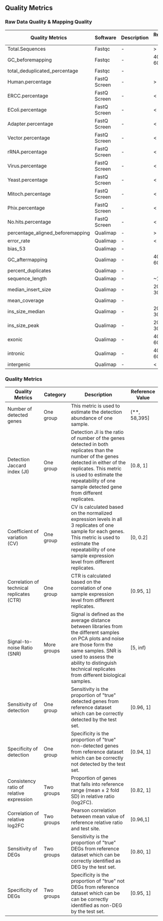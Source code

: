 ## Quality Metrics

### Raw Data Quality & Mapping Quality

| Quality Metrics                  | Software     | Description | Reference Value |
| -------------------------------- | ------------ | ----------- | --------------- |
| Total.Sequences                  | Fastqc       | -           | > 10 M          |
| GC_beforemapping                 | Fastqc       | -           | 40% - 60%       |
| total_deduplicated_percentage    | Fastqc       | -           |                 |
| Human.percentage                 | FastQ Screen | -           | > 90 %          |
| ERCC.percentage                  | FastQ Screen | -           | < 5%            |
| EColi.percentage                 | FastQ Screen | -           | < 5%            |
| Adapter.percentage               | FastQ Screen | -           | < 5%            |
| Vector.percentage                | FastQ Screen | -           | < 5%            |
| rRNA.percentage                  | FastQ Screen | -           | < 10%           |
| Virus.percentage                 | FastQ Screen | -           | < 5%            |
| Yeast.percentage                 | FastQ Screen | -           | < 5%            |
| Mitoch.percentage                | FastQ Screen | -           | < 5%            |
| Phix.percentage                  | FastQ Screen | -           | < 5%            |
| No.hits.percentage               | FastQ Screen | -           | < 5%            |
| percentage_aligned_beforemapping | Qualimap     | -           | > 90%           |
| error_rate                       | Qualimap     | -           | < 5%            |
| bias_53                          | Qualimap     | -           |                 |
| GC_aftermapping                  | Qualimap     | -           | 40% - 60%       |
| percent_duplicates               | Qualimap     | -           |                 |
| sequence_length                  | Qualimap     | -           | ~150            |
| median_insert_size               | Qualimap     | -           | 200 - 300       |
| mean_coverage                    | Qualimap     | -           |                 |
| ins_size_median                  | Qualimap     | -           | 200 - 300       |
| ins_size_peak                    | Qualimap     | -           | 200 - 300       |
| exonic                           | Qualimap     | -           | 40% - 60%       |
| intronic                         | Qualimap     | -           | 40% - 60%       |
| intergenic                       | Qualimap     | -           | < 10%           |


### Quality Metrics

| Quality Metrics                           | Category    | Description                                                                                                                                                                                                                                                 | Reference Value |
| ----------------------------------------- | ----------- | ----------------------------------------------------------------------------------------------------------------------------------------------------------------------------------------------------------------------------------------------------------- | --------------- |
| Number of detected genes                  | One group   | This metric is used to estimate the  detection abundance of one sample.                                                                                                                                                                                     | (**, 58,395]    |
| Detection Jaccard index (JI)              | One group   | Detection JI is the ratio of number of the  genes detected in both replicates than the number of the genes detected in  either of the replicates. This metric is used to estimate the  repeatability of one sample detected gene from different replicates. | [0.8, 1]        |
| Coefficient of variation (CV)             | One group   | CV is calculated based on the  normalized expression levels in all 3 replicates of one sample for each  genes. This metric is used to estimate the repeatability of one sample  expression level from different replicates.                                 | [0, 0.2]        |
| Correlation of technical replicates (CTR) | One group   | CTR is calculated based on the correlation  of one sample expression level from different replicates.                                                                                                                                                       | [0.95, 1]       |
| Signal-to-noise Ratio (SNR)               | More groups | Signal is defined as the average distance  between libraries from the different samples on PCA plots and noise are those  form the same samples. SNR is used to assess the ability to distinguish  technical replicates from different biological samples.  | [5, inf)        |
| Sensitivity of  detection                 | One group   | Sensitivity is the proportion of  "true" detected genes from reference dataset which can be  correctly detected by the test set.                                                                                                                            | [0.96, 1]       |
| Specificity of  detection                 | One group   | Specificity is the proportion of  "true" non-detected genes from reference dataset which can be  correctly not detected by the test set.                                                                                                                    | [0.94, 1]       |
| Consistency  ratio of relative expression | Two groups  | Proportion of genes that falls into  reference range (mean ± 2 fold SD) in relative ratio (log2FC).                                                                                                                                                         | [0.82, 1]       |
| Correlation of  relative log2FC           | Two groups  | Pearson correlation between mean value  of reference relative ratio and test site.                                                                                                                                                                          | [0.96,1]        |
| Sensitivity of  DEGs                      | Two groups  | Sensitivity is the proportion of  "true" DEGs from reference dataset which can be correctly  identified as DEG by the test set.                                                                                                                             | [0.80, 1]       |
| Specificity of  DEGs                      | Two groups  | Specificity is the proportion of  "true" not DEGs from reference dataset which can be can be  correctly identified as non-DEG by the test set.                                                                                                              | [0.95, 1]       |

